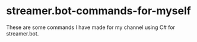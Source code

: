# streamer.bot-commands-for-myself
These are some commands I have made for my channel using C# for streamer.bot.
